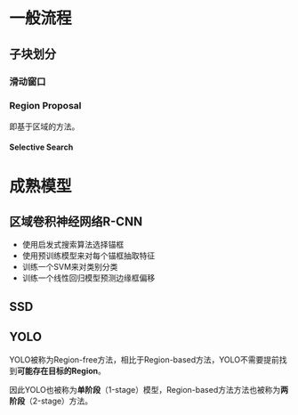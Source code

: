 

# 一般流程

## 子块划分

### 滑动窗口





### Region Proposal

即基于区域的方法。

#### Selective Search



# 成熟模型



## 区域卷积神经网络R-CNN

* 使用启发式搜索算法选择锚框
* 使用预训练模型来对每个锚框抽取特征
* 训练一个SVM来对类别分类
* 训练一个线性回归模型预测边缘框偏移







## SSD






## YOLO

YOLO被称为Region-free方法，相比于Region-based方法，YOLO不需要提前找到**可能存在目标的Region**。

因此YOLO也被称为**单阶段**（1-stage）模型，Region-based方法方法也被称为**两阶段**（2-stage）方法。
